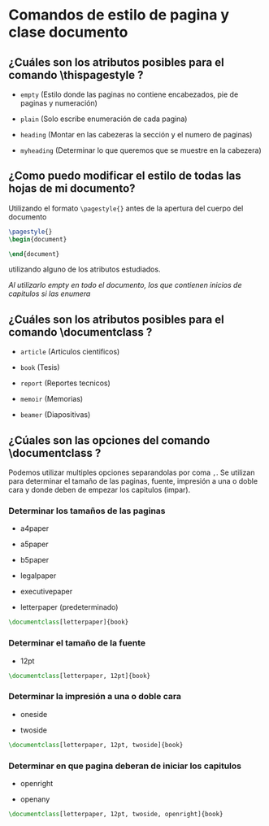 # Comandos de estilo de pagina y clase documento

## ¿Cuáles son los atributos posibles para el comando \thispagestyle ?

- `empty` (Estilo donde las paginas no contiene encabezados, pie de paginas y numeración)

- `plain` (Solo escribe enumeración de cada pagina)

- `heading` (Montar en las cabezeras la sección y el numero de paginas)

- `myheading` (Determinar lo que queremos que se muestre en la cabezera)

## ¿Como puedo modificar el estilo de todas las hojas de mi documento?

Utilizando el formato `\pagestyle{}` antes de la apertura del cuerpo del documento

```latex
\pagestyle{}
\begin{document}

\end{document}
```

utilizando alguno de los atributos estudiados.

_Al utilizarlo empty en todo el documento, los que contienen inicios de capitulos si las enumera_


## ¿Cuáles son los atributos posibles para el comando \documentclass ?

- `article` (Articulos cientificos)

- `book` (Tesis)

- `report` (Reportes tecnicos)

- `memoir` (Memorias)

- `beamer` (Diapositivas)

## ¿Cúales son las opciones del comando \documentclass ?

Podemos utilizar multiples opciones separandolas por coma `,`. Se utilizan para determinar el tamaño de las paginas, fuente, impresión a una o doble cara y donde deben de empezar los capitulos (impar).

### Determinar los tamaños de las paginas

- a4paper

- a5paper

- b5paper

- legalpaper

- executivepaper

- letterpaper (predeterminado)

```latex
\documentclass[letterpaper]{book}
```

### Determinar el tamaño de la fuente

- 12pt 

```latex
\documentclass[letterpaper, 12pt]{book}
```

### Determinar la impresión a una o doble cara

- oneside

- twoside

```latex
\documentclass[letterpaper, 12pt, twoside]{book}
```

### Determinar en que pagina deberan de iniciar los capitulos

- openright

- openany

```latex
\documentclass[letterpaper, 12pt, twoside, openright]{book}
```

